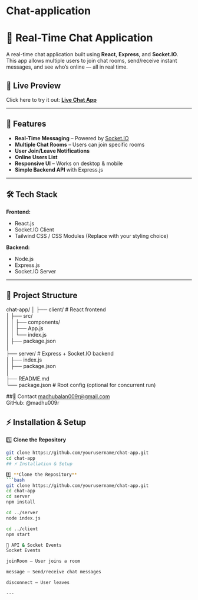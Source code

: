 # Chat-application

# 💬 Real-Time Chat Application

A real-time chat application built using **React**, **Express**, and **Socket.IO**.  
This app allows multiple users to join chat rooms, send/receive instant messages, and see who’s online — all in real time.

## 🚀 Live Preview
Click here to try it out: [**Live Chat App**](https://maangchat.netlify.app/)

---

## 🚀 Features

- **Real-Time Messaging** – Powered by [Socket.IO](https://socket.io/)
- **Multiple Chat Rooms** – Users can join specific rooms
- **User Join/Leave Notifications**
- **Online Users List**
- **Responsive UI** – Works on desktop & mobile
- **Simple Backend API** with Express.js

---

## 🛠️ Tech Stack

**Frontend:**
- React.js
- Socket.IO Client
- Tailwind CSS / CSS Modules (Replace with your styling choice)

**Backend:**
- Node.js
- Express.js
- Socket.IO Server

---

## 📂 Project Structure
chat-app/
│
├── client/ # React frontend<br>
│ ├── src/<br>
│ │ ├── components/<br>
│ │ ├── App.js<br>
│ │ └── index.js<br>
│ ├── package.json<br>
│<br>
├── server/ # Express + Socket.IO backend<br>
│ ├── index.js<br>
│ ├── package.json<br>
│<br>
├── README.md<br>
└── package.json # Root config (optional for concurrent run)<br>



##📧 Contact
madhubalan009r@gmail.com <br>
GitHub: @madhu009r


## ⚡ Installation & Setup

1️⃣ **Clone the Repository**
```bash
git clone https://github.com/yourusername/chat-app.git
cd chat-app
## ⚡ Installation & Setup

1️⃣ **Clone the Repository**
```bash
git clone https://github.com/yourusername/chat-app.git
cd chat-app
cd server
npm install

cd ../server
node index.js

cd ../client
npm start

🔗 API & Socket Events
Socket Events

joinRoom – User joins a room

message – Send/receive chat messages

disconnect – User leaves

---



